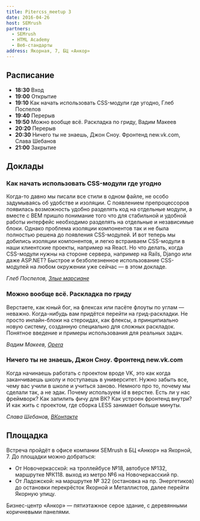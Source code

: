 ```yaml
---
title: Pitercss_meetup 3
date: 2016-04-26
host: SEMrush
partners:
  - SEMrush
  - HTML Academy
  - Веб-стандарты
address: Якорная, 7, БЦ «Анкор»
---
```


## Расписание

- **18:30** Вход
- **19:00** Открытие
- **19:10** Как начать использовать CSS-модули где угодно, Глеб Поспелов
- **19:40** Перерыв
- **19:50** Можно вообще всё. Раскладка по гриду, Вадим Макеев
- **20:20** Перерыв
- **20:30** Ничего ты не знаешь, Джон Сноу. Фронтенд new.vk.com, Слава Шебанов
- **21:00** Закрытие

## Доклады

### Как начать использовать CSS-модули где угодно

Когда-то давно мы писали все стили в одном файле, не особо задумываясь об удобстве и изоляции. С появлением препроцессоров появилась возможность удобно разделять код на отдельные модули, а вместе с BEM пришло понимание того что для стабильной и удобной работы интерфейс необходимо разделять на отдельные и независимые блоки. Однако проблема изоляции компонентов так и не была полностью решена до появления CSS-модулей. И вот теперь мы добились изоляции компонентов, и легко встраиваем CSS-модули в наши клиентские проекты, например на React. Но что делать, когда CSS-модули нужны на стороне сервера, например на Rails, Django или даже ASP.NET? Быстрое и безболезненное использование CSS-модулей на любом окружении уже сейчас — в этом докладе.

_Глеб Поспелов, [Злые марсиане](https://evilmartians.com/)_

### Можно вообще всё. Раскладка по гриду

Верстаете, как юный бог, на флексах или пасёте флоуты по углам — неважно. Когда-нибудь вам придётся перейти на грид-раскладки. Не просто инлайн-блоки на стероидах, как флексы, а принципиально новую систему, созданную специально для сложных раскладок. Понятное введение и примеры использования для реальных задач.

_Вадим Макеев, [Opera](http://www.opera.com/)_

### Ничего ты не знаешь, Джон Сноу. Фронтенд new.vk.com

Когда начинаешь работать с проектом вроде VK, это как когда заканчиваешь школу и поступаешь в университет. Нужно забыть все, чему вас учили в школе и учиться заново. Немного про то, почему мы сделали так, а не эдак. Почему используем id в верстке. Есть ли у нас фреймворк? Как запилить фичу для ВК? Как устроен фронтенд внутри? И как жить с проектом, где сборка LESS занимает больше минуты.

_Слава Шебанов, [ВКонтакте](https://new.vk.com/about)_

## Площадка

Встреча пройдёт в офисе компании SEMrush в БЦ «Анкор» на Якорной, 7. До площадки можно добраться:

- От Новочеркасской: на троллейбусе №18, автобусе №132, маршрутке №К118. выход из метро №6 на Новочеркасский пр.
- От Ладожской: на маршрутке № 322 (остановка на пр. Энергетиков) до остановки перекрёсток Якорной и Металлистов, далее перейти Якорную улицу.

Бизнес-центр «Анкор» — пятиэтажное серое здание, с деревянными коричневыми панелями.
